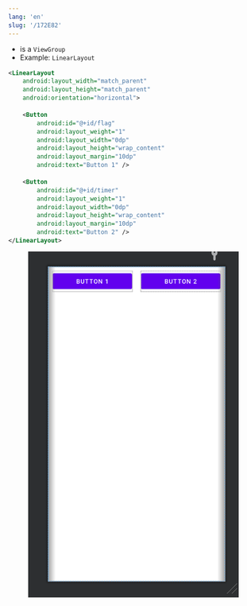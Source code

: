 ```yaml
---
lang: 'en'
slug: '/172E82'
---
```


- is a `ViewGroup`
- Example: `LinearLayout`

```xml
<LinearLayout
    android:layout_width="match_parent"
    android:layout_height="match_parent"
    android:orientation="horizontal">

    <Button
        android:id="@+id/flag"
        android:layout_weight="1"
        android:layout_width="0dp"
        android:layout_height="wrap_content"
        android:layout_margin="10dp"
        android:text="Button 1" />

    <Button
        android:id="@+id/timer"
        android:layout_weight="1"
        android:layout_width="0dp"
        android:layout_height="wrap_content"
        android:layout_margin="10dp"
        android:text="Button 2" />
</LinearLayout>
```


<figure>

![094016.png](./../.././docs/assets/094016.png)


</figure>

<head>
  <html lang="en-US"/>
</head>
